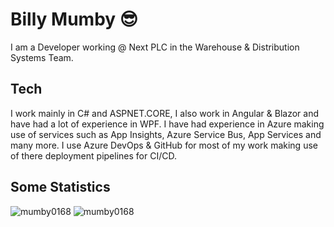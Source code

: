 # Billy Mumby 😎
I am a Developer working @ Next PLC in the Warehouse & Distribution Systems Team.

## Tech
I work mainly in C# and ASPNET.CORE, I also work in Angular & Blazor and have had a lot of experience in WPF. I have had experience in Azure making use of services such as App Insights, Azure Service Bus, App Services and many more. I use Azure DevOps & GitHub for most of my work making use of there deployment pipelines for CI/CD.

## Some Statistics

<img src="https://github-readme-stats.vercel.app/api/top-langs/?username=mumby0168&theme=dark&layout=compact&hide=html,javascript,CSS,PowerShell&langs_count=6" alt="mumby0168"/>
<img src="https://github-readme-stats.vercel.app/api?username=mumby0168&show_icons=true&theme=dark&count_private=true" alt="mumby0168" />
